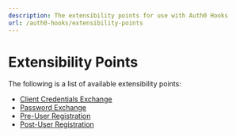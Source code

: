 ```yaml
---
description: The extensibility points for use with Auth0 Hooks
url: /auth0-hooks/extensibility-points
---
```


# Extensibility Points

The following is a list of available extensibility points:

- [Client Credentials Exchange](/auth0-hooks/extensibility-points/client-credentials-exchange)
- [Password Exchange](/auth0-hooks/extensibility-points/password-exchange)
- [Pre-User Registration](/auth0-hooks/extensibility-points/pre-user-registration)
- [Post-User Registration](/auth0-hooks/extensibility-points/post-user-registration)
